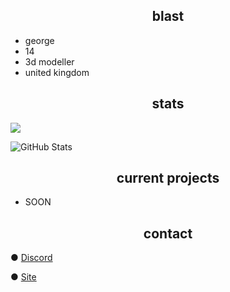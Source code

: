 
<h2 align="center">blast</h2>

- george
- 14
- 3d modeller 
- united kingdom

<h2 align="center">stats</h2>

![](https://komarev.com/ghpvc/?username=bIasted&color=blueviolet)

![GitHub Stats](https://github-readme-stats.vercel.app/api?username=bIasted&theme=midnight-purple)

<h2 align="center">current projects</h2>

-  SOON

<h2 align="center">contact</h2>

● [Discord](https://discord.com/users/983763943518523392)

● [Site](https://discord.com/users/983763943518523392)


